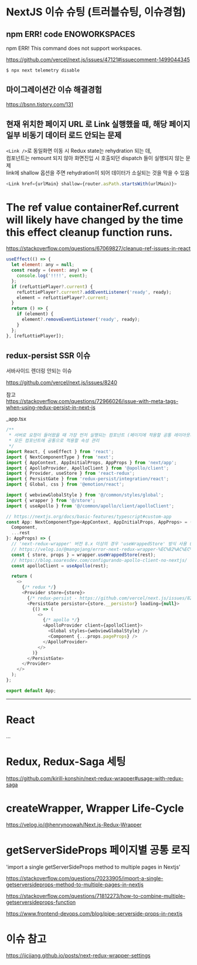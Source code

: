 # NextJS 이슈 슈팅 (트러블슈팅, 이슈경험)

## npm ERR! code ENOWORKSPACES

npm ERR! This command does not support workspaces.

https://github.com/vercel/next.js/issues/47121#issuecomment-1499044345

```
$ npx next telemetry disable
```

## 마이그레이션간 이슈 해결경험

https://bsnn.tistory.com/131

## 현재 위치한 페이지 URL 로 Link 실행했을 때, 해당 페이지 일부 비동기 데이터 로드 안되는 문제

`<Link />`로 동일화면 이동 시 Redux state는 rehydration 되는 데,  
컴포넌트는 remount 되지 않아 화면진입 시 호출되던 dispatch 들이 실행되지 않는 문제  
link에 shallow 옵션을 주면 rehydration이 되어 데이터가 소실되는 것을 막을 수 있음

```javascript
<Link href={urlMain} shallow={router.asPath.startsWith(urlMain)}>
```

# The ref value containerRef.current will likely have changed by the time this effect cleanup function runs.

https://stackoverflow.com/questions/67069827/cleanup-ref-issues-in-react

```javascript
useEffect(() => {
  let element: any = null;
  const ready = (event: any) => {
    console.log('!!!!', event);
  };
  if (refLottiePlayer?.current) {
    refLottiePlayer?.current?.addEventListener('ready', ready);
    element = refLottiePlayer?.current;
  }
  return () => {
    if (element) {
      element?.removeEventListener('ready', ready);
    }
  };
}, [refLottiePlayer]);
```

## redux-persist SSR 이슈

서바사이드 렌더링 안되는 이슈

https://github.com/vercel/next.js/issues/8240

참고  
https://stackoverflow.com/questions/72966026/issue-with-meta-tags-when-using-redux-persist-in-next-js

\_app.tsx

```javascript
/**
 * 서버로 요청이 들어왔을 때 가장 먼저 실행되는 컴포넌트 (페이지에 적용할 공통 레이아웃의 역할)
 * 모든 컴포넌트에 공통으로 적용할 속성 관리
 */
import React, { useEffect } from 'react';
import { NextComponentType } from 'next';
import { AppContext, AppInitialProps, AppProps } from 'next/app';
import { ApolloProvider, ApolloClient } from '@apollo/client';
import { Provider, useStore } from 'react-redux';
import { PersistGate } from 'redux-persist/integration/react';
import { Global, css } from '@emotion/react';

import { webviewGlobalStyle } from '@/common/styles/global';
import { wrapper } from '@/store';
import { useApollo } from '@/common/apollo/client/apolloClient';

// https://nextjs.org/docs/basic-features/typescript#custom-app
const App: NextComponentType<AppContext, AppInitialProps, AppProps> = ({
  Component,
  ...rest
}: AppProps) => {
  // 'next-redux-wrapper' 버전 8.x 이상의 경우 'useWrappedStore' 방식 사용 (그 이하 버전에서는 wrapper.withRedux(App) 방식 사용)
  // https://velog.io/@mangojang/error-next-redux-wrapper-%EC%82%AC%EC%9A%A9-%EC%8B%9C-Use-createWrapper
  const { store, props } = wrapper.useWrappedStore(rest);
  // https://blog.soaresdev.com/configurando-apollo-client-no-nextjs/
  const apolloClient = useApollo(rest);

  return (
    <>
      {/* redux */}
      <Provider store={store}>
        {/* redux-persist - https://github.com/vercel/next.js/issues/8240*/}
        <PersistGate persistor={store.__persistor} loading={null}>
          {() => (
            <>
              {/* apollo */}
              <ApolloProvider client={apolloClient}>
                <Global styles={webviewGlobalStyle} />
                <Component {...props.pageProps} />
              </ApolloProvider>
            </>
          )}
        </PersistGate>
      </Provider>
    </>
  );
};

export default App;
```

---

# React

...

# Redux, Redux-Saga 세팅

https://github.com/kirill-konshin/next-redux-wrapper#usage-with-redux-saga

# createWrapper, Wrapper Life-Cycle

https://velog.io/@henrynoowah/Next.js-Redux-Wrapper

# getServerSideProps 페이지별 공통 로직

'import a single getServerSideProps method to multiple pages in Nextjs'

https://stackoverflow.com/questions/70233905/import-a-single-getserversideprops-method-to-multiple-pages-in-nextjs

https://stackoverflow.com/questions/71812273/how-to-combine-multiple-getserversideprops-function

https://www.frontend-devops.com/blog/pipe-serverside-props-in-nextjs

# 이슈 참고

https://jicjjang.github.io/posts/next-redux-wrapper-settings
